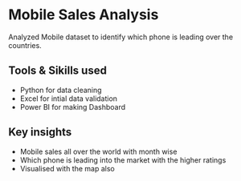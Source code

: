 # Mobile Sales Analysis
Analyzed Mobile dataset to identify which phone is leading over the countries.

## Tools & Sikills used
- Python for data cleaning
- Excel for intial data validation
- Power BI for making Dashboard

## Key insights
- Mobile sales all over the world with month wise
- Which phone is leading into the market with the higher ratings
- Visualised with the map also
